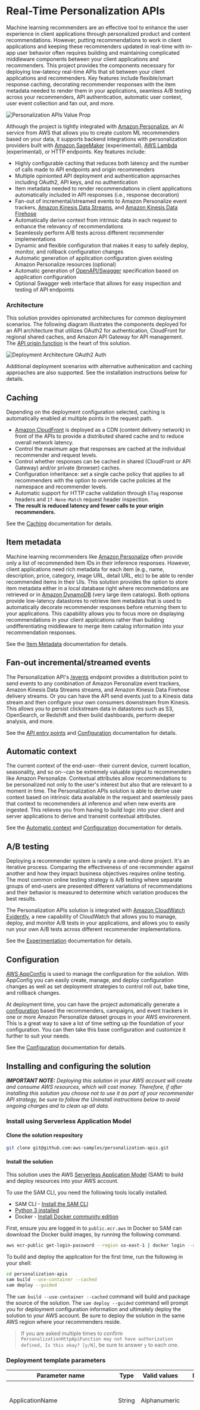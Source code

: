 # Real-Time Personalization APIs

Machine learning recommenders are an effective tool to enhance the user experience in client applications through personalized product and content recommendations. However, putting recommendations to work in client applications and keeping these recommenders updated in real-time with in-app user behavior often requires building and maintaining complicated middleware components between your client applications and recommenders. This project provides the components necessary for deploying low-latency real-time APIs that sit between your client applications and recommenders. Key features include flexible/smart response caching, decorating recommender responses with the item metadata needed to render them in your applications, seamless A/B testing across your recommenders, API authentication, automatic user context, user event collection and fan out, and more.

![Personalization APIs Value Prop](./images/personalization-apis-value-prop.png)

Although the project is tightly integrated with [Amazon Personalize](https://aws.amazon.com/personalize/), an AI service from AWS that allows you to create custom ML recommenders based on your data, it supports backend integrations with personalization providers built with [Amazon SageMaker](https://aws.amazon.com/sagemaker/) (experimental), [AWS Lambda](https://aws.amazon.com/lambda/) (experimental), or HTTP endpoints. Key features include:

- Highly configurable caching that reduces both latency and the number of calls made to API endpoints and origin recommenders
- Multiple opinionted API deployment and authentication approaches including OAuth2, API keys, and no authentication
- Item metadata needed to render recommendations in client applications automatically included in API responses (i.e., response decoration)
- Fan-out of incremental/streamed events to Amazon Personalize event trackers, [Amazon Kinesis Data Streams](https://aws.amazon.com/kinesis/data-streams/), and [Amazon Kinesis Data Firehose](https://aws.amazon.com/kinesis/data-firehose/)
- Automatically derive context from intrinsic data in each request to enhance the relevancy of recommendations
- Seamlessly perform A/B tests across different recommender implementations
- Dynamic and flexible configuration that makes it easy to safely deploy, monitor, and rollback configuration changes
- Automatic generation of application configuration given existing Amazon Personalize resources (optional)
- Automatic generation of [OpenAPI/Swagger](https://www.openapis.org/) specification based on application configuration
- Optional Swagger web interface that allows for easy inspection and testing of API endpoints

### Architecture

This solution provides opinionated architectures for common deployment scenarios. The following diagram illustrates the components deployed for an API architecture that utilizes OAuth2 for authentication, CloudFront for regional shared caches, and Amazon API Gateway for API management. The [API origin function](./src/personalization_api_function/main.py) is the heart of this solution.

![Deployment Architecture OAuth2 Auth](./images/architecture-oauth2.png)

Additional deployment scenarios with alternative authenication and caching approaches are also supported. See the installation instructions below for details.

## Caching

Depending on the deployment configuration selected, caching is automatically enabled at multiple points in the request path.

- [Amazon CloudFront](https://aws.amazon.com/cloudfront/) is deployed as a CDN (content delivery network) in front of the APIs to provide a distributed shared cache and to reduce overall network latency.
- Control the maximum age that responses are cached at the individual recommender and request levels.
- Control whether responses can be cached in shared (CloudFront or API Gateway) and/or private (browser) caches.
- Configuration inheritance: set a single cache policy that applies to all recommenders with the option to override cache policies at the namespace and recommender levels.
- Automatic support for HTTP cache validation through `ETag` response headers and `If-None-Match` request header inspection.
- **The result is reduced latency and fewer calls to your origin recommenders.**

See the [Caching](./docs/caching.md) documentation for details.

## Item metadata

Machine learning recommenders like [Amazon Personalize](https://aws.amazon.com/personalize/) often provide only a list of recommended item IDs in their inference responses. However, client applications need rich metadata for each item (e.g., name, description, price, category, image URL, detail URL, etc) to be able to render recommended items in their UIs. This solution provides the option to store item metadata either in a local database right where recommendations are retrieved or in [Amazon DynamoDB](https://aws.amazon.com/dynamodb/) (very large item catalogs). Both options provide low-latency datastores to retrieve item metadata that is used to automatically decorate recommender responses before returning them to your applications. This capability allows you to focus more on displaying recommendations in your client applications rather than building undifferentiating middleware to merge item catalog information into your recommendation responses.

See the [Item Metadata](./docs/item_metadata.md) documentation for details.

## Fan-out incremental/streamed events

The Personalization API's [/events](https://github.com/aws-samples/personalization-apis/blob/main/docs/api_entry_points.md#events) endpoint provides a distribution point to send events to any combination of Amazon Personalize event trackers, Amazon Kinesis Data Streams streams, and Amazon Kinesis Data Firehose delivery streams. Or you can have the API send events just to a Kinesis data stream and then configure your own consumers downstream from Kinesis. This allows you to persist clickstream data in datastores such as S3, OpenSearch, or Redshift and then build dashboards, perform deeper analysis, and more.

See the [API entry points](./docs/api_entry_points.md) and [Configuration](./docs/configuration.md) documentation for details.

## Automatic context

The current context of the end-user--their current device, current location, seasonality, and so on--can be extremely valuable signal to recommenders like Amazon Personalize. Contextual attributes allow recommendations to be personalized not only to the user's interest but also that are relevant to a moment in time. The Personalization APIs solution is able to derive user context based on intrinsic data available in the request and seamlessly pass that context to recommenders at inference and when new events are ingested. This relieves you from having to build logic into your client and server applications to derive and transmit contextual attributes.

See the [Automatic context](./docs/auto_context.md) and [Configuration](./docs/configuration.md) documentation for details.

## A/B testing

Deploying a recommender system is rarely a one-and-done project. It's an iterative process. Comparing the effectiveness of one recommender against another and how they impact business objectives requires online testing. The most common online testing strategy is A/B testing where separate groups of end-users are presented different variations of recommendations and their behavior is measured to determine which variation produces the best results.

The Personalization APIs solution is integrated with [Amazon CloudWatch Evidently](https://aws.amazon.com/blogs/aws/cloudwatch-evidently/), a new capability of CloudWatch that allows you to manage, deploy, and monitor A/B tests in your applications, and allows you to easily run your own A/B tests across different recommender implementations.

See the [Experimentation](./docs/experimentation.md) documentation for details.

## Configuration

[AWS AppConfig](https://aws.amazon.com/systems-manager/features/appconfig/) is used to manage the configuration for the solution. With AppConfig you can easily create, manage, and deploy configuration changes as well as set deployment strategies to control roll out, bake time, and rollback changes.

At deployment time, you can have the project automatically generate a [configuration](./docs/configuration.md) based the recommenders, campaigns, and event trackers in one or more Amazon Personalize dataset groups in your AWS environment. This is a great way to save a lot of time setting up the foundation of your configuration. You can then take this base configuration and customize it further to suit your needs.

See the [Configuration](./docs/configuration.md) documentation for details.

## Installing and configuring the solution

***IMPORTANT NOTE:** Deploying this solution in your AWS account will create and consume AWS resources, which will cost money. Therefore, if after installing this solution you choose not to use it as part of your recommender API strategy, be sure to follow the Uninstall instructions below to avoid ongoing charges and to clean up all data.*

### Install using Serverless Application Model

#### Clone the solution respository

```bash
git clone git@github.com:aws-samples/personalization-apis.git
```

#### Install the solution

This solution uses the AWS [Serverless Application Model](https://aws.amazon.com/serverless/sam/) (SAM) to build and deploy resources into your AWS account.

To use the SAM CLI, you need the following tools locally installed.

* SAM CLI - [Install the SAM CLI](https://docs.aws.amazon.com/serverless-application-model/latest/developerguide/serverless-sam-cli-install.html)
* [Python 3 installed](https://www.python.org/downloads/)
* Docker - [Install Docker community edition](https://hub.docker.com/search/?type=edition&offering=community)

First, ensure you are logged in to `public.ecr.aws` in Docker so SAM can download the Docker build images, by running the following command.

```bash
aws ecr-public get-login-password --region us-east-1 | docker login --username AWS --password-stdin public.ecr.aws
```

To build and deploy the application for the first time, run the following in your shell:

```bash
cd personalization-apis
sam build --use-container --cached
sam deploy --guided
```

The `sam build --use-container --cached` command will build and package the source of the solution. The `sam deploy --guided` command will prompt you for deployment configuration information and ultimately deploy the solution to your AWS account. Be sure to deploy the solution in the same AWS region where your recommenders reside.

> If you are asked multiple times to confirm `PersonalizationHttpApiFunction may not have authorization defined, Is this okay? [y/N]`, be sure to answer `y` to each one.

### Deployment template parameters

|Parameter name	|Type	|Valid values	|Default	|Description	|
|---	|---	|---	|---	|---	|
|ApplicationName | String | Alphanumeric | | Application name used to name AppConfig application. |
|EnvironmentName | String | Alphanumeric | 'prod' | Application environment name (such as "dev", "staging", "prod", etc). Used for set the stage in API Gateway and to organize application configuration resources in AppConfig. |
|TimeZone | String | Time zone name | 'UTC' | Initialize the solution's time zone to match your default local time zone. This is used as the default time zone if the user's time zone is not available when determining time-based automatic context. |
|AuthenticationScheme | String | 'OAuth2-Cognito', 'ApiKey', or 'None' | 'OAuth2-Cognito' | Desired authentication scheme to protect API access. Note that "ApiKey" requires "API-Gateway-REST" for the API entry point type. If you select "OAuth2-Cognito", be sure to deploy the edge authentication template as well (must be done separately). |
|CreateCognitoResources | String | 'Yes' or 'No' | 'Yes' | Create Amazon Cognito user pool and client that can be used to create OAuth2 tokens for API authentication. Only applicable when the authentication scheme is "OAuth2-Cognito". If you have an existing Cognito user pool, select "No".|
|ApiEntryPointType | String | 'API-Gateway-HTTP' or 'API-Gateway-REST' | 'API-Gateway-HTTP' | API entry point type for requests that access the personalization APIs. "API-Gateway-REST" is recommended when the authentication scheme is "None" or "OAuth2-Cognito" for the best performance and lowest cost. |
|CacheScheme | String | 'CloudFront', 'API-Gateway-Cache', 'Both', 'None' | 'CloudFront' | Caching scheme to deploy with the API entry point type. Note that using "API-Gateway-REST" for the API entry point type includes a CloudFront distribution that is transparently managed by API Gateway. However, this distribution does not include caching so you should select "API-Gateway-Cache" with "API-Gateway-REST".|
|GenerateConfigDatasetGroupNames | String | Dataset group names or 'all' | | Specify one or more Amazon Personalize dataset group names or 'all' and a personalization APIs configuration will be automatically generated during deployment by checking the dataset groups for recommenders, campaigns, and event trackers. |
|CreateSwaggerUI|String|'Yes' or 'No'|'Yes'|Create public [Swagger](https://swagger.io/) web UI that can be used to inspect and test APIs.|

### Deployment combinations

The following table lays out the different deployment combinations with the recommended combination for each authentication type in **bold**.

|Auth scheme	|Entry point type	|Cache scheme	|Notes	|
|---	|---	|---	|---	|
| **None**	|**API-Gateway-HTTP**	|**CloudFront**	| Lower latency, lower cost, best for distributed user base. |
|None	|API-Gateway-REST	|API-Gateway-Cache	| Slightly higher latency and higher cost. |
| **ApiKey**	|**API-Gateway-REST**	|**API-Gateway-Cache**	| Only valid combination option for ApiKey auth scheme.|
| ~~ApiKey~~ |~~API-Gateway-HTTP~~	|N/A	|Not viable - APIGW HTTP does not support API Keys	|
|**OAuth2-Cognito**	|**API-Gateway-HTTP**	|**CloudFront**	|JWT validation using L@E function. Preferred due to more distributed caches, lower latency, and lower cost. |
|OAuth2-Cognito	|API-Gateway-REST	|API-Gateway-Cache	|JWT validation must be done in API Gateway	with API-Gateway-REST (edge optimized) |

> Note: the following steps assume you already have one or more recommenders created and deployed in the same AWS account and region where this solution was deployed.

### Configure the solution

The solution retrieves configuration details from [AWS AppConfig](https://aws.amazon.com/systems-manager/features/appconfig/). When the solution is initally deployed, you can have it automatically generate a configuration based on the current Amazon Personalize resources in your account (see the `GenerateConfigDatasetGroupNames` template parameter above). Otherwise, a skeleton/empty configuration is created in AppConfig. Before the solution can serve responses from your recommenders, you must first update the skeleton configuration to match your recommender deployments. See the [configuration documentation](./docs/configuration.md) for details. The [samples](./samples) folder provides some minimal configurations that can help get you started.

### Preparing and uploading your item metadata to S3

Once your recommenders are configured in AppConfig, it's time to upload your item metadata to the S3 bucket created by the solution. The item metadata file contains the attributes of each item that are needed to render them in your client applications (e.g., item name, description, image URL, price, media URL, etc). Your item metadata file needs to be contained in a single JSON file in the [JSON Lines](https://jsonlines.org/) format. The solution will automatically detect when you upload your metadata file to the proper folder in the S3 bucket and load your metadata into the datastore setup in your configuration. Be sure to update and deploy your configuration with the appropriate item metadata configuration before uploading your item metadata. See the [item metadata documentation](./docs/item_metadata.md) for details.

### Deploy OAuth2 edge authentication resources (**OAuth2-Cognito only!**)

**If you deployed the Personalization APIs solution with the `ApiKey` or `None` authentication scheme, you can skip this step.**

In order to authenticate OAuth2 JWT tokens from Amazon Cognito, you must deploy the OAuth2 edge authentication resources. **These resources must be deployed into the `us-east-1` AWS region since they include a Lambda@Edge function that must be deployed to CloudFront (which can only be done from the `us-east-1` region).**

```bash
sam build --use-container --cached --template-file template-edge.yaml && sam deploy --region us-east-1 --config-file samconfig-edge.toml --guided
```

Alternatively, if your local system supports executing shell scripts, you can run the convenience shell script `deploy_edge_auth.sh` instead.

Once deployment finishes successfully, sign in to the AWS console, switch to the `N. Virginia - us-east-1` region, browse to the Lambda service page, find the `EdgeAuthFunction`, and deploy it to the CloudFront distribution created in Step 2. See the [API authentication documentation](./docs/api_authentication.md) for details.

### Testing the Personalization APIs

At this point you should be able to test the Personalization API endpoints. You can do this with a utility like [Swagger UI](https://swagger.io/), [Postman](https://www.postman.com/), or the cURL command. This solution automatically generates an [OpenAPI/Swagger](https://www.openapis.org/) specification file each time the application configuration is updated. You can find the generated OpenAPI spec file in the staging bucket under `/openapi/openapi.json`. If you deployed the solution with the `CreateSwaggerUI` parameter set to `Yes`, a public web UI endpoint was created that hosts the generated OpenAPI/Swagger specification. See the `SwaggerUI` CloudFormation output parameter for the URL to this endpoint. Otherwise, the generated OpenAPI/Swagger spec file can be downloaded from the staging bucket and imported into Postman.

The root URL to use for testing your APIs depends on the deployment configuration you used in Step 2:

- If you deployed with the `API-Gateway-REST` API entry point type:
    - Use the value of the `RestApiEndpointUrl` CloudFormation output parameter from Step 2 as your API root URL (you can also find this URL in the AWS console for API Gateway)
- If you deployed with `CloudFront` or `Both` cache scheme:
    - Use the value of the `ApiCdnUrl` CloudFormation output parameter from Step 2 as your API root URL (you can also find this URL in the AWS console for CloudFront)
- If you deployed with `None` cache scheme:
    - Use the value of the `HttpApiEndpointUrl` CloudFormation output parameter from Step 2 as your API root URL (you can also find this URL in the AWS console for CloudFront)

The remainder of the API URL path depends on the configuration you created in Step 3. See the [API entry points documentation](./docs/api_entry_points.md) for details.

### Next steps

You can further customize the base API configuration as follows:

- Add your own domain name and SSL certificate to the CloudFront distribution or API Gateway endpoint (**only if you deployed with the `API-Gateway-REST` API entry point type**).
- Update the base CORS configuration to only allow requests from the origins of your client applications.
- If you deployed with a configuration that includes CloudFront, you can protect the origin API endpoint (API Gateway) using AWS WAF that will prevent clients from calling API Gateway directly. Details [here](https://www.wellarchitectedlabs.com/security/300_labs/300_multilayered_api_security_with_cognito_and_waf/3_prevent_requests_from_accessing_api_directly/).
- Setup [Provisioned Concurrency](https://docs.aws.amazon.com/lambda/latest/dg/provisioned-concurrency.html) for the [personalization_api_function](./src/personalization_api_function/). The ARN for this function can be found in the CloudFormation output parameters (either `PersonalizationHttpApiFunction` or `PersonalizationRestApiFunction` depending on your deployment options).

## Uninstalling the solution

You can delete the application using the AWS CLI. Assuming you used the default application name for the stack name (`personalization-apis`), you can run the following:

```bash
aws cloudformation delete-stack --stack-name personalization-apis
```

Alternatively, you can also delete the stack in the AWS console on the CloudFormation page.

## Reporting issues

If you encounter a bug, please create a new issue with as much detail as possible and steps for reproducing the bug. Similarly, if you have an idea for an improvement, please add an issue as well. Pull requests are also welcome! See the [Contributing Guidelines](./CONTRIBUTING.md) for more details.

## License summary

This sample code is made available under a MIT-0 license. See the LICENSE file.
